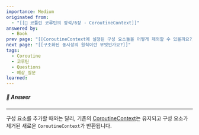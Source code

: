```yaml
---
importance: Medium
originated from:
  - "[[📘 코틀린 코루틴의 정석/6장 - CoroutineContext]]"
answered by:
  - Book
prev page: "[[CoroutineContext에 설정된 구성 요소들을 어떻게 제외할 수 있을까요?]]"
next page: "[[구조화된 동시성의 원칙이란 무엇인가요?]]"
tags:
  - Coroutine
  - 코루틴
  - Questions
  - 예상_질문
learned:
---
```

##### 💬 Answer
---
구성 요소를 추가할 때와는 달리, 기존의 [CoroutineContext](CoroutineContext.md)는 유지되고 구성 요소가 제거된 새로운 `CoroutineContext`가 반환됩니다.
